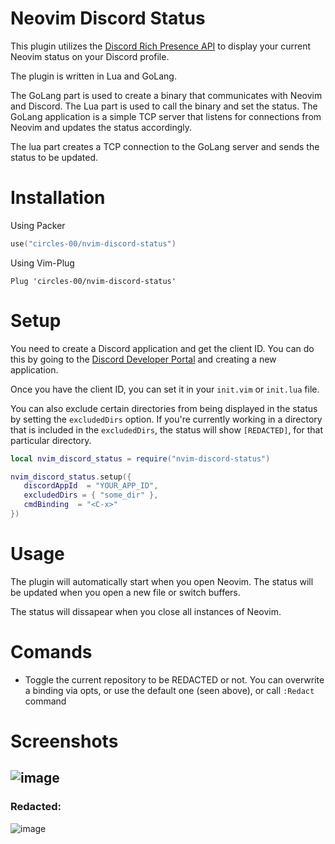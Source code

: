 # Neovim Discord Status
This plugin utilizes the [Discord Rich Presence API](https://discord.com/developers/docs/rich-presence/how-to) to display your current Neovim status on your Discord profile.

The plugin is written in Lua and GoLang.

The GoLang part is used to create a binary that communicates with Neovim and Discord. The Lua part is used to call the binary and set the status.
The GoLang application is a simple TCP server that listens for connections from Neovim and updates the status accordingly.

The lua part creates a TCP connection to the GoLang server and sends the status to be updated.

# Installation

Using Packer
```lua
use("circles-00/nvim-discord-status")
```

Using Vim-Plug
```vim
Plug 'circles-00/nvim-discord-status'
```

# Setup
You need to create a Discord application and get the client ID. You can do this by going to the [Discord Developer Portal](https://discord.com/developers/applications) and creating a new application.

Once you have the client ID, you can set it in your `init.vim` or `init.lua` file.

You can also exclude certain directories from being displayed in the status by setting the `excludedDirs` option.
If you're currently working in a directory that is included in the `excludedDirs`, the status will show `[REDACTED]`, for that particular directory.


```lua
local nvim_discord_status = require("nvim-discord-status")

nvim_discord_status.setup({
   discordAppId  = "YOUR_APP_ID",
   excludedDirs = { "some_dir" },
   cmdBinding  = "<C-x>"
})
```


# Usage
The plugin will automatically start when you open Neovim.
The status will be updated when you open a new file or switch buffers.

The status will dissapear when you close all instances of Neovim.

# Comands
- Toggle the current repository to be REDACTED or not.
You can overwrite a binding via opts, or use the default one (seen above), or call `:Redact` command

# Screenshots
![image](https://github.com/circles-00/nvim-discord-status/assets/42126548/35026021-4c41-4e34-9611-204668ac1832)
-
### Redacted:
![image](https://github.com/circles-00/nvim-discord-status/assets/42126548/448dd309-dbf1-4e95-a826-6e292a735762)

